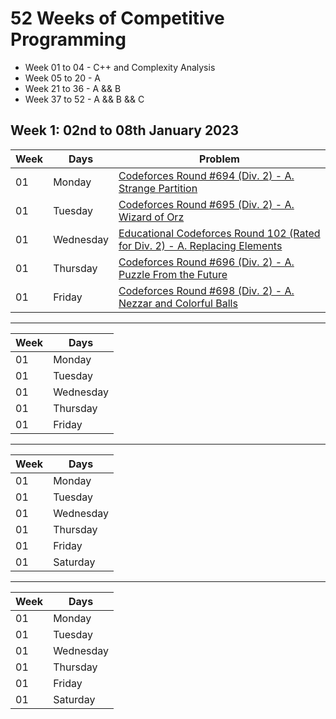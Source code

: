 # 52 Weeks of Competitive Programming

- Week 01 to 04 - C++ and Complexity Analysis
- Week 05 to 20 - A
- Week 21 to 36 - A && B
- Week 37 to 52 - A && B && C 

## Week 1: 02nd to 08th January 2023

| Week | Days      | Problem |
| ---- | --------- | ------- |
| 01   | Monday    | [Codeforces Round #694 (Div. 2) - A. Strange Partition](https://codeforces.com/contest/1471/problem/A)
| 01   | Tuesday   | [Codeforces Round #695 (Div. 2) - A. Wizard of Orz](https://codeforces.com/contest/1467/problem/A)
| 01   | Wednesday | [Educational Codeforces Round 102 (Rated for Div. 2) - A. Replacing Elements](https://codeforces.com/contest/1473/problem/A)
| 01   | Thursday  | [Codeforces Round #696 (Div. 2) - A. Puzzle From the Future](https://codeforces.com/contest/1474/problem/A)
| 01   | Friday    | [Codeforces Round #698 (Div. 2) - A. Nezzar and Colorful Balls](https://codeforces.com/contest/1478/problem/A)

--- 

| Week | Days      |
| ---- | --------- |
| 01   | Monday    |
| 01   | Tuesday   |
| 01   | Wednesday |
| 01   | Thursday  |
| 01   | Friday    |

---

| Week | Days      |
| ---- | --------- |
| 01   | Monday    |
| 01   | Tuesday   |
| 01   | Wednesday |
| 01   | Thursday  |
| 01   | Friday    |
| 01   | Saturday  |

---

| Week | Days      |
| ---- | --------- |
| 01   | Monday    |
| 01   | Tuesday   |
| 01   | Wednesday |
| 01   | Thursday  |
| 01   | Friday    |
| 01   | Saturday  |

